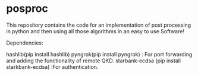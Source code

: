 # posproc
This repository contains the code for an implementation of post processing in python and then using all those algorithms in an easy to use Software!


Dependencies:

hashlib(pip install hashlib)
pyngrok(pip install pyngrok) : For port forwarding and adding the functionality of remote QKD.
starbank-ecdsa (pip install starkbank-ecdsa) :For authentication.
